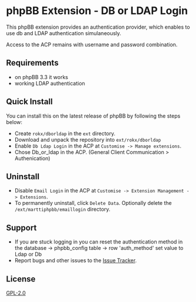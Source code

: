 # phpBB Extension - DB or LDAP Login

This phpBB extension provides an authentication provider, which enables to use db and LDAP authentication simulaneously.

Access to the ACP remains with username and password combination.

## Requirements

* on phpBB 3.3 it works
* working LDAP authentication

## Quick Install

You can install this on the latest release of phpBB by following the steps below:

* Create `rokx/dborldap` in the `ext` directory.
* Download and unpack the repository into `ext/rokx/dborldap`
* Enable `Db Ldap Login` in the ACP at `Customise -> Manage extensions`.
* Chose Db_or_ldap in the ACP. (General Client Communication > Authenication)

## Uninstall

* Disable `Email Login` in the ACP at `Customise -> Extension Management -> Extensions`.
* To permanently uninstall, click `Delete Data`. Optionally delete the `/ext/marttiphpbb/emaillogin` directory.

## Support

* If you are stuck logging in you can reset the authentication method in the database -> phpbb_config table -> row 'auth_method' set value to Ldap or Db
* Report bugs and other issues to the [Issue Tracker](https://github.com/rokx/phpbb_ext_db_or_ldap/issues).

## License

[GPL-2.0](license.txt)
